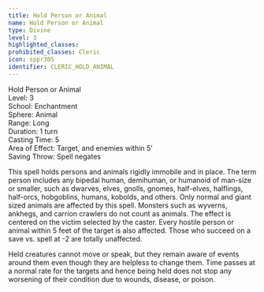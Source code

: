 ```yaml
---
title: Hold Person or Animal
name: Hold Person or Animal
type: Divine
level: 3
highlighted_classes: 
prohibited_classes: Cleric
icon: sppr305
identifier: CLERIC_HOLD_ANIMAL
---
```

Hold Person or Animal  
Level: 3  
School: Enchantment  
Sphere: Animal  
Range: Long  
Duration: 1 turn  
Casting Time: 5  
Area of Effect: Target, and enemies within 5'  
Saving Throw: Spell negates  
  
This spell holds persons and animals rigidly immobile and in place. The term person includes any bipedal human, demihuman, or humanoid of man-size or smaller, such as dwarves, elves, gnolls, gnomes, half-elves, halflings, half-orcs, hobgoblins, humans, kobolds, and others. Only normal and giant sized animals are affected by this spell. Monsters such as wyverns, ankhegs, and carrion crawlers do not count as animals. The effect is centered on the victim selected by the caster. Every hostile person or animal within 5 feet of the target is also affected. Those who succeed on a save vs. spell at -2 are totally unaffected.  
  
Held creatures cannot move or speak, but they remain aware of events around them even though they are helpless to change them. Time passes at a normal rate for the targets and hence being held does not stop any worsening of their condition due to wounds, disease, or poison.  
